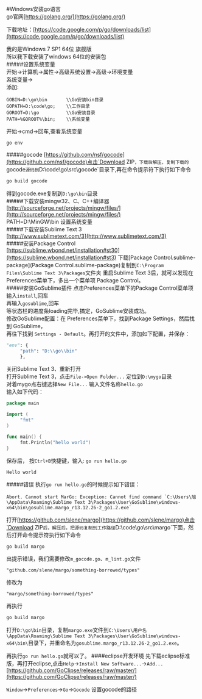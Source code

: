 #Windows安装go语言      
go官网[https://golang.org/](https://golang.org/)         

下载地址：[https://code.google.com/p/go/downloads/list](https://code.google.com/p/go/downloads/list)                    

我的是Windows 7 SP1 64位 旗舰版            
所以我下载安装了windows 64位的安装包           
#####设置系统变量         
开始->计算机->属性->高级系统设置->高级->环境变量           
系统变量->              
添加: 
```text
GOBIN=D:\go\bin       \\Go安装bin目录
GOPATH=D:\code\go;    \\工作目录
GOROOT=D:\go          \\Go安装目录
PATH=%GOROOT%\bin;    \\系统变量
```
开始->cmd->回车,查看系统变量
```bat
go env
```            
#####gocode
[https://github.com/nsf/gocode](https://github.com/nsf/gocode)点击`Download ZIP`，下载后解压，复制下载的`gocode`源码到`D:\code\go\src\gocode`目录下,再在命令提示符下执行如下命令 
```bat
go build gocode
```       
得到gocode.exe复制到`D:\go\bin`目录             
#####下载安装mingw32、C、C++编译器        
[http://sourceforge.net/projects/mingw/files/](http://sourceforge.net/projects/mingw/files/)        
PATH=D:\MinGW\bin 设置系统变量           
#####下载安装Sublime Text 3                
[http://www.sublimetext.com/3](http://www.sublimetext.com/3)      
#####安装Package Control      
[https://sublime.wbond.net/installation#st30](https://sublime.wbond.net/installation#st3)
下载[Package Control.sublime-package](Package Control.sublime-package)复制到`C:\Program Files\Sublime Text 3\Packages`文件夹
重启Sublime Text 3后，就可以发现在 Preferences菜单下，多出一个菜单项 Package Control。             
#####安装GoSublime插件
点击Preferences菜单下的Package Control菜单项
输入`install`,回车			
再输入`gosublime`,回车  			         
等状态栏的进度条loading完毕,搞定，GoSublime安装成功。                 
修改GoSublime配置：在 Preferences菜单下，找到Package Settings，然后找到 GoSublime，            
再往下找到 `Settings - Default`。再打开的文件中，添加如下配置，并保存：
```python
"env": {
     "path": "D:\\go\\bin"
     },
```
关闭Sublime Text 3、重新打开             
打开Sublime Text 3，点击`File->Open Folder...` 定位到`D:\mygo`目录             
对着mygo点右键选择`New File...` 输入文件名称`hello.go`              
输入如下代码：
```go
package main

import (
     "fmt"
)

func main() {
     fmt.Println("hello world")
}
```
保存后，
按`Ctrl+B`快捷键，输入: `go run hello.go`
```text
Hello world
```
#####错误
执行`go run hello.go`的时候提示如下错误：
```text
Abort. Cannot start MarGo: Exception: Cannot find command `C:\Users\旭\AppData\Roaming\Sublime Text 3\Packages\User\GoSublime\windows-x64\bin\gosublime.margo_r13.12.26-2_go1.2.exe`
```
打开[https://github.com/slene/margo](https://github.com/slene/margo)点击`Download ZIP`后，解压后，把源码复制到工作路径`D:\code\go\src\margo`下面，然后打开命令提示符执行如下命令
```bat
go build margo
```
出提示错误，我们需要修改`m_gocode.go`、`m_lint.go`文件
```text
"github.com/slene/margo/something-borrowed/types"
```
修改为
```text
"margo/something-borrowed/types"
```
再执行
```bat
go build margo
```
打开`D:\go\bin`目录，复制`margo.exe`文件到`C:\Users\用户名\AppData\Roaming\Sublime Text 3\Packages\User\GoSublime\windows-x64\bin\`目录下，并重命名为`gosublime.margo_r13.12.26-2_go1.2.exe`。

再执行`go run hello.go`就可以了。
####eclipse开发环境
先下载eclipse标准版，再打开eclipse,点击`Help`->`Install New Software...`->`Add...`          
[https://github.com/GoClipse/releases/raw/master/](https://github.com/GoClipse/releases/raw/master/)          

`Window`->`Preferences`->`Go`->`Gocode` 设置gocode的路径
